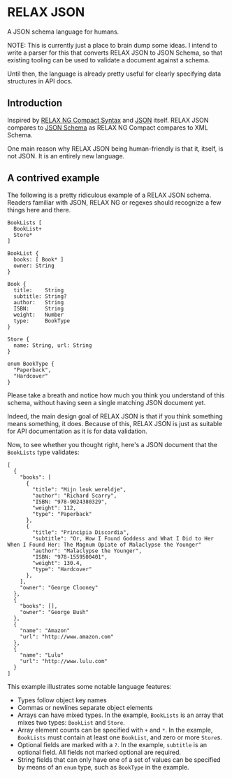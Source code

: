RELAX JSON
==========

A JSON schema language for humans.

NOTE: This is currently just a place to brain dump some ideas. 
I intend to write a parser for this that converts RELAX JSON to JSON Schema, 
so that existing tooling can be used to validate a document against a schema.

Until then, the language is already pretty useful for clearly specifying data structures in API docs.


Introduction
------------

Inspired by [RELAX NG Compact Syntax](http://www.relaxng.org/compact-tutorial-20030326.html) and [JSON](http://json.org) itself. 
RELAX JSON compares to [JSON Schema](http://json-schema.org/examples.html) as RELAX NG Compact compares to XML Schema.

One main reason why RELAX JSON being human-friendly is that it, itself, is not JSON. 
It is an entirely new language. 


A contrived example
-------------------

The following is a pretty ridiculous example of a RELAX JSON schema.
Readers familiar with JSON, RELAX NG or regexes should recognize a few things here and there.

    BookLists [
      BookList+
      Store*
    ]
    
    BookList {
      books: [ Book* ]  
      owner: String 
    }
    
    Book {
      title:    String
      subtitle: String? 
      author:   String 
      ISBN:     String 
      weight:   Number 
      type:     BookType 
    }
    
    Store {
      name: String, url: String 
    }
    
    enum BookType {
      "Paperback",
      "Hardcover"
    }

Please take a breath and notice how much you think you understand of this schema,
without having seen a single matching JSON document yet.

Indeed, the main design goal of RELAX JSON is that if you think something means something, it does.
Because of this, RELAX JSON is just as suitable for API documentation as it is for data validation.

Now, to see whether you thought right, here's a JSON document that the `BookLists` type validates:

    [
      {
        "books": [
          {
            "title": "Mijn leuk wereldje",
            "author": "Richard Scarry",
            "ISBN: "978-9024380329",
            "weight": 112,
            "type": "Paperback"
          },
          {
            "title": "Principia Discordia",
            "subtitle": "Or, How I Found Goddess and What I Did to Her When I Found Her: The Magnum Opiate of Malaclypse the Younger"
            "author": "Malaclypse the Younger",
            "ISBN: "978-1559500401",
            "weight": 130.4,
            "type": "Hardcover"
          },
        ],
        "owner": "George Clooney"
      },
      {
        "books": [],
        "owner": "George Bush"
      },
      {
        "name": "Amazon"
        "url": "http://www.amazon.com"
      },
      {
        "name": "Lulu"
        "url": "http://www.lulu.com"
      }
    ]


This example illustrates some notable language features:

* Types follow object key names
* Commas or newlines separate object elements
* Arrays can have mixed types. 
  In the example, `BookLists` is an array that mixes two types: `BookList` and `Store`.
* Array element counts can be specified with `+` and `*`. 
  In the example, `BookLists` must contain at least one `BookList`, and zero or more `Store`s.
* Optional fields are marked with a `?`. In the example, `subtitle` is an optional field. 
  All fields not marked optional are required.
* String fields that can only have one of a set of values can be specified by means of an `enum` type, 
  such as `BookType` in the example.
